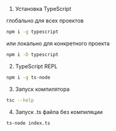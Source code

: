 1. Установка TypeScript

глобально для всех проектов
```bash
npm i -g typescript
```
или локально для конкретного проекта
```bash
npm i -D typescript
```


2. TypeScript REPL
```bash
npm i -g ts-node
```

3. Запуск компилятора
```bash
tsc --help
```

4. Запуск .ts файла без компиляции
```bash
ts-node index.ts
```
